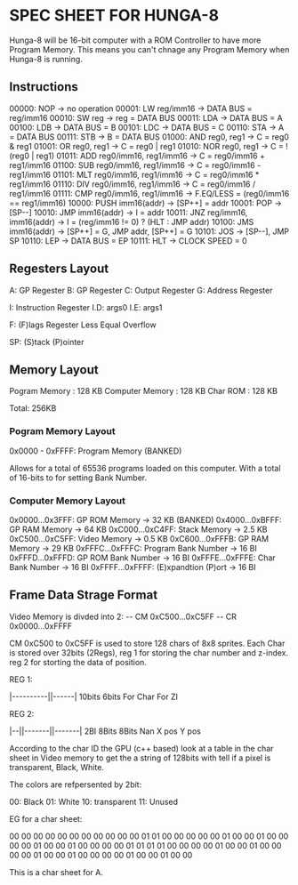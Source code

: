 # SPEC SHEET FOR HUNGA-8

Hunga-8 will be 16-bit computer with a ROM Controller to have more Program Memory.
This means you can't chnage any Program Memory when Hunga-8 is running.

## Instructions

00000: NOP                          -> no operation
00001: LW    reg/imm16              -> DATA BUS = reg/imm16
00010: SW    reg                    -> reg = DATA BUS
00011: LDA                          -> DATA BUS = A
00100: LDB                          -> DATA BUS = B
00101: LDC                          -> DATA BUS = C
00110: STA                          -> A = DATA BUS
00111: STB                          -> B = DATA BUS
01000: AND   reg0, reg1             -> C = reg0 & reg1
01001: OR    reg0, reg1             -> C = reg0 | reg1
01010: NOR   reg0, reg1             -> C = !(reg0 | reg1)
01011: ADD   reg0/imm16, reg1/imm16 -> C = reg0/imm16 + reg1/imm16
01100: SUB   reg0/imm16, reg1/imm16 -> C = reg0/imm16 - reg1/imm16
01101: MLT   reg0/imm16, reg1/imm16 -> C = reg0/imm16 * reg1/imm16
01110: DIV   reg0/imm16, reg1/imm16 -> C = reg0/imm16 / reg1/imm16
01111: CMP   reg0/imm16, reg1/imm16 -> F.EQ/LESS = (reg0/imm16 == reg1/imm16)
10000: PUSH  imm16(addr)            -> [SP++] = addr
10001: POP                          -> [SP--]
10010: JMP   imm16(addr)            -> I = addr
10011: JNZ   reg/imm16, imm16(addr) -> I = (reg/imm16 != 0) ? (HLT : JMP addr)
10100: JMS   imm16(addr)            -> [SP++] = G, JMP addr, [SP++] = G
10101: JOS                          -> [SP--], JMP SP
10110: LEP                          -> DATA BUS = EP
10111: HLT                          -> CLOCK SPEED = 0

## Regesters Layout

A: GP Regester
B: GP Regester
C: Output Regester
G: Address Regester

I: Instruction Regester
	I.D: args0
	I.E: args1

F: (F)lags Regester
	Less
	Equal
	Overflow

SP: (S)tack (P)ointer

## Memory Layout

Pogram Memory   : 128  KB
Computer Memory : 128  KB
Char ROM        : 128  KB

Total: 256KB

### Pogram Memory Layout

0x0000 - 0xFFFF: Program Memory  (BANKED)

Allows for a total of 65536 programs loaded on this computer.
With a total of 16-bits to for setting Bank Number.

### Computer Memory Layout

0x0000...0x3FFF: GP ROM Memory        -> 32   KB  (BANKED)
0x4000...0xBFFF: GP RAM Memory        -> 64   KB
0xC000...0xC4FF: Stack Memory         -> 2.5  KB
0xC500...0xC5FF: Video Memory         -> 0.5  KB
0xC600...0xFFFB: GP RAM Memory        -> 29   KB
0xFFFC...0xFFFC: Program Bank Number  -> 16   BI
0xFFFD...0xFFFD: GP ROM Bank Number   -> 16   BI
0xFFFE...0xFFFE: Char Bank Number     -> 16   BI
0xFFFF...0xFFFF: (E)xpandtion (P)ort  -> 16   BI

## Frame Data Strage Format

Video Memory is divded into 2:
	-- CM 0xC500...0xC5FF
	-- CR 0x0000...0xFFFF

CM 0xC500 to 0xC5FF is used to store 128 chars of 8x8 sprites.
Each Char is stored over 32bits (2Regs), reg 1 for storing the char number and z-index. reg 2 for storting the data of position.

REG 1:

|----------||------|
10bits      6bits
For Char    For ZI

REG 2:

|--||-------||-------|
2BI   8Bits    8Bits
Nan   X pos    Y pos

According to the char ID the GPU (c++ based) look at a table in the char sheet in Video memory to get the a string of 128bits with tell if a pixel is transparent, Black, White.

The colors are refpersented by 2bit:

00: Black
01: White
10: transparent
11: Unused

EG for a char sheet:

00 00 00 00 00 00 00 00
00 00 00 01 01 00 00 00
00 00 01 00 00 01 00 00
00 00 01 00 00 01 00 00
00 00 01 01 01 01 00 00
00 00 01 00 00 01 00 00
00 00 01 00 00 01 00 00
00 00 01 00 00 01 00 00

This is a char sheet for A.